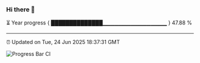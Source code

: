 ### Hi there 👋

⏳ Year progress { ██████████████▁▁▁▁▁▁▁▁▁▁▁▁▁▁▁▁ } 47.88 %

---

⏰ Updated on Tue, 24 Jun 2025 18:37:31 GMT

![Progress Bar CI](https://github.com/DhruviPatel157/GitHub-Actions-Demo/workflows/Progress%20Bar%20CI/badge.svg)
